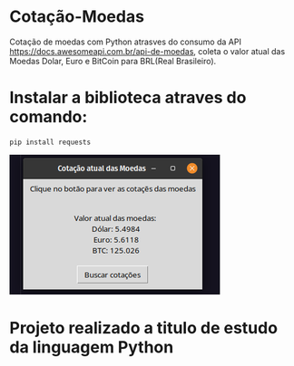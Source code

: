 # Cotação-Moedas
 Cotação de moedas com Python atrasves do consumo da API https://docs.awesomeapi.com.br/api-de-moedas, coleta o valor atual das Moedas Dolar, Euro e BitCoin para BRL(Real Brasileiro).

# Instalar a biblioteca atraves do comando:
```sh
pip install requests
```

![alt text](https://github.com/FigueredoDev/Cotacao-Moedas-Python/blob/main/image.png)



# Projeto realizado a titulo de estudo da linguagem Python
